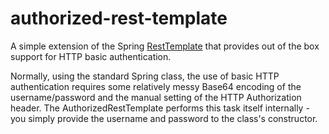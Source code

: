 # authorized-rest-template
A simple extension of the Spring [RestTemplate](https://docs.spring.io/spring/docs/current/javadoc-api/org/springframework/web/client/RestTemplate.html) that provides out of the box support for HTTP basic authentication.

Normally, using the standard Spring class, the use of basic HTTP authentication requires some relatively messy Base64 encoding of the username/password and the manual setting of the HTTP Authorization header. The AuthorizedRestTemplate performs this task itself internally - you simply provide the username and password to the class's constructor. 